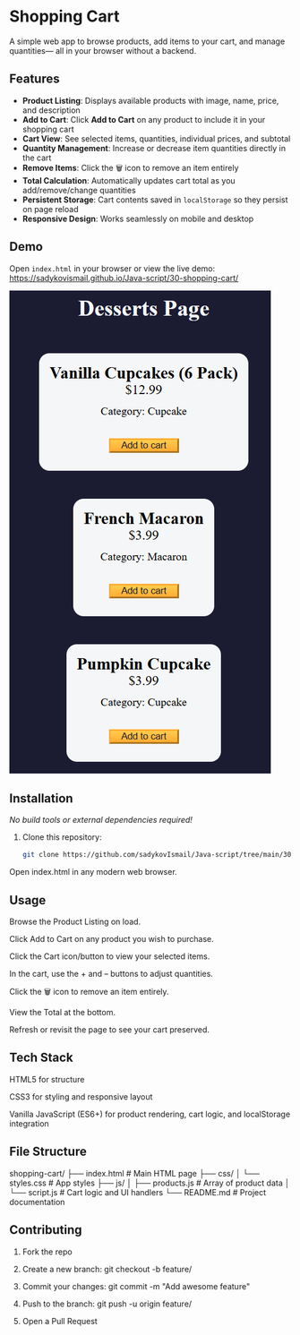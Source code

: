 # Shopping Cart

A simple web app to browse products, add items to your cart, and manage quantities— all in your browser without a backend.

## Features

- **Product Listing**: Displays available products with image, name, price, and description  
- **Add to Cart**: Click **Add to Cart** on any product to include it in your shopping cart  
- **Cart View**: See selected items, quantities, individual prices, and subtotal  
- **Quantity Management**: Increase or decrease item quantities directly in the cart  
- **Remove Items**: Click the 🗑️ icon to remove an item entirely  
- **Total Calculation**: Automatically updates cart total as you add/remove/change quantities  
- **Persistent Storage**: Cart contents saved in `localStorage` so they persist on page reload  
- **Responsive Design**: Works seamlessly on mobile and desktop  

## Demo

Open `index.html` in your browser or view the live demo:  
<https://sadykovismail.github.io/Java-script/30-shopping-cart/>

![Screenshot of the Shopping Cart app](./screenshot.png)

## Installation

_No build tools or external dependencies required!_

1. Clone this repository:  
   ```bash
   git clone https://github.com/sadykovIsmail/Java-script/tree/main/30-shopping-cart
Open index.html in any modern web browser.

## Usage
Browse the Product Listing on load.

Click Add to Cart on any product you wish to purchase.

Click the Cart icon/button to view your selected items.

In the cart, use the + and – buttons to adjust quantities.

Click the 🗑️ icon to remove an item entirely.

View the Total at the bottom.

Refresh or revisit the page to see your cart preserved.

## Tech Stack
HTML5 for structure

CSS3 for styling and responsive layout

Vanilla JavaScript (ES6+) for product rendering, cart logic, and localStorage integration

## File Structure

shopping-cart/
├── index.html           # Main HTML page
├── css/
│   └── styles.css       # App styles
├── js/
│   ├── products.js      # Array of product data
│   └── script.js           # Cart logic and UI handlers
└── README.md            # Project documentation

## Contributing
1) Fork the repo

2) Create a new branch:
git checkout -b feature/<your-branch-name>

3) Commit your changes:
git commit -m "Add awesome feature"

4) Push to the branch:
git push -u origin feature/<your-branch-name>

5) Open a Pull Request